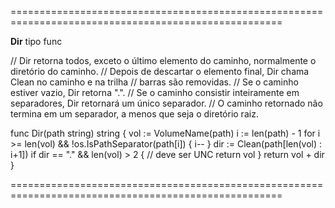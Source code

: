 =====================================================================================================

**Dir** tipo func

// Dir retorna todos, exceto o último elemento do caminho, normalmente o diretório do caminho.
// Depois de descartar o elemento final, Dir chama Clean no caminho e na trilha
// barras são removidas.
// Se o caminho estiver vazio, Dir retorna ".".
// Se o caminho consistir inteiramente em separadores, Dir retornará um único separador.
// O caminho retornado não termina em um separador, a menos que seja o diretório raiz.

func Dir(path string) string {
	vol := VolumeName(path)
	i := len(path) - 1
	for i >= len(vol) && !os.IsPathSeparator(path[i]) {
		i--
	}
	dir := Clean(path[len(vol) : i+1])
	if dir == "." && len(vol) > 2 {
		// deve ser UNC
		return vol
	}
	return vol + dir
}

=====================================================================================================
